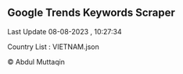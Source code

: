 

## Google Trends Keywords Scraper 
 
Last Update 08-08-2023 , 10:27:34

Country List :
VIETNAM.json



© Abdul Muttaqin 
